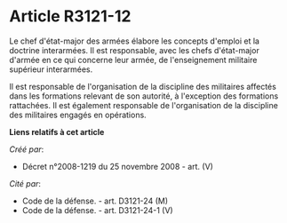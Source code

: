 # Article R3121-12

Le chef d'état-major des armées élabore les concepts d'emploi et la doctrine interarmées. Il est responsable, avec les chefs
d'état-major d'armée en ce qui concerne leur armée, de l'enseignement militaire supérieur interarmées.

Il est responsable de l'organisation de la discipline des militaires affectés dans les formations relevant de son autorité, à
l'exception des formations rattachées. Il est également responsable de l'organisation de la discipline des militaires engagés
en opérations.

**Liens relatifs à cet article**

_Créé par_:

  - Décret n°2008-1219 du 25 novembre 2008 - art. (V)

_Cité par_:

  - Code de la défense. - art. D3121-24 (M)
  - Code de la défense. - art. D3121-24-1 (V)
